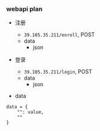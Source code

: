 ### webapi plan

- 注册
    + `39.105.35.211/enroll`, POST
    + data
        * json

- 登录
    + `39.105.35.211/login`, POST
    + data
        * json

- data
```
data = {
    "": value,
    ""
}
```
